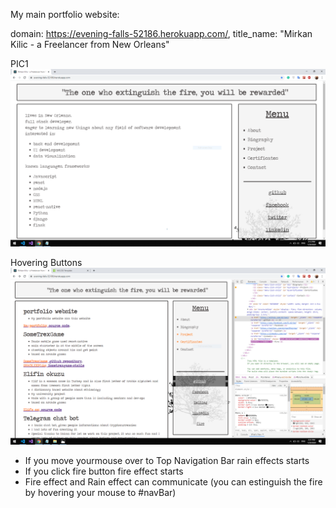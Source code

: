 My main portfolio website:

domain: https://evening-falls-52186.herokuapp.com/,
title_name: "Mirkan Kilic - a Freelancer from New Orleans"

PIC1
![alt text](https://github.com/mirkan1/raqportfolio/blob/master/src/img/projects/raqportfolio.png?raw=true)

Hovering Buttons
![alt text](https://github.com/mirkan1/raqportfolio/blob/master/src/img/projects/raqportfolio2.PNG?raw=true)

- If you move yourmouse over to Top Navigation Bar rain effects starts
- If you click fire button fire effect starts
- Fire effect and Rain effect can communicate (you can estinguish the fire by hovering your mouse to #navBar)
